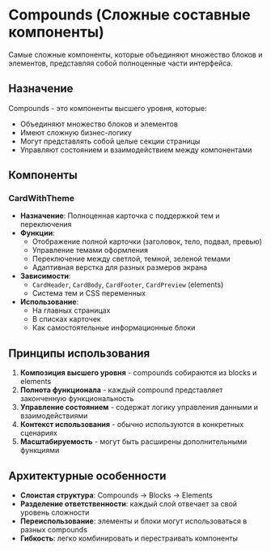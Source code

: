 # Compounds (Сложные составные компоненты)

Самые сложные компоненты, которые объединяют множество блоков и элементов, представляя собой полноценные части интерфейса.

## Назначение

Compounds - это компоненты высшего уровня, которые:
- Объединяют множество блоков и элементов
- Имеют сложную бизнес-логику
- Могут представлять собой целые секции страницы
- Управляют состоянием и взаимодействием между компонентами

## Компоненты

### CardWithTheme
- **Назначение**: Полноценная карточка с поддержкой тем и переключения
- **Функции**:
  - Отображение полной карточки (заголовок, тело, подвал, превью)
  - Управление темами оформления
  - Переключение между светлой, темной, зеленой темами
  - Адаптивная верстка для разных размеров экрана
- **Зависимости**: 
  - `CardHeader`, `CardBody`, `CardFooter`, `CardPreview` (elements)
  - Система тем и CSS переменных
- **Использование**: 
  - На главных страницах
  - В списках карточек
  - Как самостоятельные информационные блоки

## Принципы использования

1. **Композиция высшего уровня** - compounds собираются из blocks и elements
2. **Полнота функционала** - каждый compound представляет законченную функциональность
3. **Управление состоянием** - содержат логику управления данными и взаимодействиями
4. **Контекст использования** - обычно используются в конкретных сценариях
5. **Масштабируемость** - могут быть расширены дополнительными функциями

## Архитектурные особенности

- **Слоистая структура**: Compounds → Blocks → Elements
- **Разделение ответственности**: каждый слой отвечает за свой уровень сложности
- **Переиспользование**: элементы и блоки могут использоваться в разных compounds
- **Гибкость**: легко комбинировать и перестраивать компоненты
